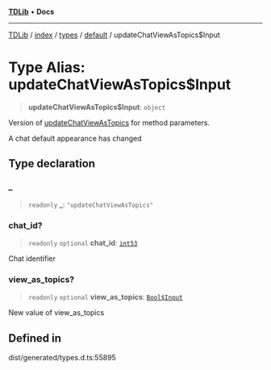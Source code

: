 [**TDLib**](../../../../../../README.md) • **Docs**

***

[TDLib](../../../../../../modules.md) / [index](../../../../../README.md) / [types](../../../README.md) / [default](../README.md) / updateChatViewAsTopics$Input

# Type Alias: updateChatViewAsTopics$Input

> **updateChatViewAsTopics$Input**: `object`

Version of [updateChatViewAsTopics](updateChatViewAsTopics.md) for method parameters.

A chat default appearance has changed

## Type declaration

### \_

> `readonly` **\_**: `"updateChatViewAsTopics"`

### chat\_id?

> `readonly` `optional` **chat\_id**: [`int53`](int53.md)

Chat identifier

### view\_as\_topics?

> `readonly` `optional` **view\_as\_topics**: [`Bool$Input`](Bool$Input.md)

New value of view_as_topics

## Defined in

dist/generated/types.d.ts:55895
